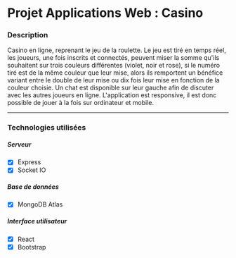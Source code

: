 # Projet Applications Web : Casino

### Description
Casino en ligne, reprenant le jeu de la roulette. Le jeu est tiré en temps réel, les joueurs, une fois inscrits et connectés, peuvent miser la somme qu'ils souhaitent sur trois couleurs différentes (violet, noir et rose), si le numéro tiré est de la même couleur que leur mise, alors ils remportent un bénéfice variant entre le double de leur mise ou dix fois leur mise en fonction de la couleur choisie. Un chat est disponible sur leur gauche afin de discuter avec les autres joueurs en ligne. L'application est responsive, il est donc possible de jouer à la fois sur ordinateur et mobile.

------------
### Technologies utilisées

##### Serveur
- [x] Express
- [x] Socket IO

##### Base de données
- [x] MongoDB Atlas

##### Interface utilisateur
- [x] React
- [x] Bootstrap
